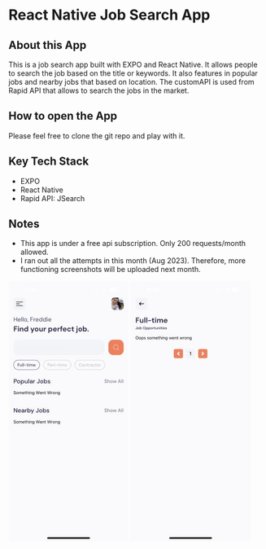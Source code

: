 # React Native Job Search App

## About this App

This is a job search app built with EXPO and React Native. It allows people to search the job based on the title or keywords. It also features in popular jobs and nearby jobs that based on location. The customAPI is used from Rapid API that allows to search the jobs in the market. 


## How to open the App

Please feel free to clone the git repo and play with it. 


## Key Tech Stack

- EXPO
- React Native
- Rapid API: JSearch

## Notes

- This app is under a free api subscription. Only 200 requests/month allowed. 
- I ran out all the attempts in this month (Aug 2023). Therefore, more functioning screenshots will be uploaded next month. 

![error](./assets/images/error_home.png)
![error](./assets/images/error_job.png)


